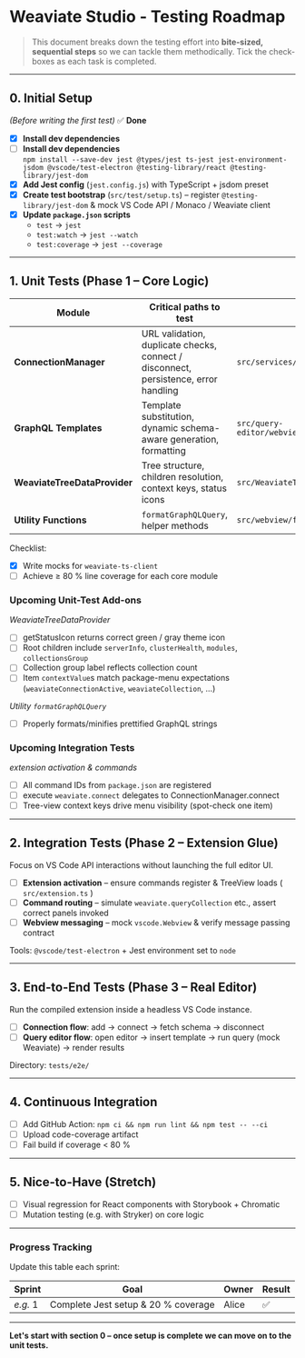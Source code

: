# Weaviate Studio ‑ Testing Roadmap

> This document breaks down the testing effort into **bite-sized, sequential steps** so we can tackle them methodically.  Tick the check-boxes as each task is completed.

---

## 0. Initial Setup  
*(Before writing the first test)* ✅ **Done**

- [x] **Install dev dependencies**  
- [ ] **Install dev dependencies**  
  `npm install --save-dev jest @types/jest ts-jest jest-environment-jsdom @vscode/test-electron @testing-library/react @testing-library/jest-dom`
- [x] **Add Jest config** (`jest.config.js`) with TypeScript + jsdom preset
- [x] **Create test bootstrap** (`src/test/setup.ts`) – register `@testing-library/jest-dom` & mock VS Code API / Monaco / Weaviate client
- [x] **Update `package.json` scripts**  
  - `test` → `jest`  
  - `test:watch` → `jest --watch`  
  - `test:coverage` → `jest --coverage`

---

## 1. Unit Tests (Phase 1 – Core Logic)

| Module | Critical paths to test | File | Status |
| ------ | ---------------------- | ---- | ------ |
| **ConnectionManager** | URL validation, duplicate checks, connect / disconnect, persistence, error handling | `src/services/ConnectionManager.ts` | [ ] |
| **GraphQL Templates** | Template substitution, dynamic schema-aware generation, formatting | `src/query-editor/webview/graphqlTemplates.ts` | [ ] |
| **WeaviateTreeDataProvider** | Tree structure, children resolution, context keys, status icons | `src/WeaviateTreeDataProvider.ts` | [ ] |
| **Utility Functions** | `formatGraphQLQuery`, helper methods | `src/webview/formatGraphQL.ts` | [ ] |

Checklist:
- [x] Write mocks for `weaviate-ts-client`
- [ ] Achieve ≥ 80 % line coverage for each core module

### Upcoming Unit-Test Add-ons

*WeaviateTreeDataProvider*
  - [ ] getStatusIcon returns correct green / gray theme icon
  - [ ] Root children include `serverInfo`, `clusterHealth`, `modules`, `collectionsGroup`
  - [ ] Collection group label reflects collection count
  - [ ] Item `contextValue`s match package-menu expectations (`weaviateConnectionActive`, `weaviateCollection`, …)

*Utility `formatGraphQLQuery`*
  - [ ] Properly formats/minifies prettified GraphQL strings

### Upcoming Integration Tests

*extension activation & commands*
  - [ ] All command IDs from `package.json` are registered
  - [ ] execute `weaviate.connect` delegates to ConnectionManager.connect
  - [ ] Tree-view context keys drive menu visibility (spot-check one item)

---

## 2. Integration Tests (Phase 2 – Extension Glue)

Focus on VS Code API interactions without launching the full editor UI.

- [ ] **Extension activation** – ensure commands register & TreeView loads ( `src/extension.ts` )
- [ ] **Command routing** – simulate `weaviate.queryCollection` etc., assert correct panels invoked
- [ ] **Webview messaging** – mock `vscode.Webview` & verify message passing contract

Tools: `@vscode/test-electron` + Jest environment set to `node`

---

## 3. End-to-End Tests (Phase 3 – Real Editor)

Run the compiled extension inside a headless VS Code instance.

- [ ] **Connection flow**: add → connect → fetch schema → disconnect
- [ ] **Query editor flow**: open editor → insert template → run query (mock Weaviate) → render results

Directory: `tests/e2e/`

---

## 4. Continuous Integration

- [ ] Add GitHub Action: `npm ci && npm run lint && npm test -- --ci`
- [ ] Upload code-coverage artifact
- [ ] Fail build if coverage < 80 %

---

## 5. Nice-to-Have (Stretch)

- [ ] Visual regression for React components with Storybook + Chromatic
- [ ] Mutation testing (e.g. with Stryker) on core logic

---

### Progress Tracking
Update this table each sprint:

| Sprint | Goal | Owner | Result |
| ------ | ---- | ----- | ------ |
| _e.g._ 1 | Complete Jest setup & 20 % coverage | Alice |  ✅ |

---

**Let's start with section 0 – once setup is complete we can move on to the unit tests.** 